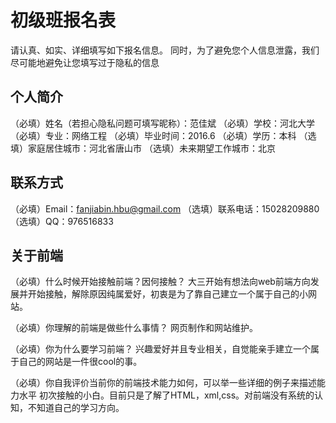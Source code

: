 # 初级班报名表

请认真、如实、详细填写如下报名信息。
同时，为了避免您个人信息泄露，我们尽可能地避免让您填写过于隐私的信息

## 个人简介

（必填）姓名（若担心隐私问题可填写昵称）：范佳斌
（必填）学校：河北大学
（必填）专业：网络工程
（必填）毕业时间：2016.6
（必填）学历：本科
（选填）家庭居住城市：河北省唐山市
（选填）未来期望工作城市：北京

## 联系方式

（必填）Email：fanjiabin.hbu@gmail.com
（选填）联系电话：15028209880
（选填）QQ：976516833

## 关于前端

（必填）什么时候开始接触前端？因何接触？
  大三开始有想法向web前端方向发展并开始接触，解除原因纯属爱好，初衷是为了靠自己建立一个属于自己的小网站。

（必填）你理解的前端是做些什么事情？
  网页制作和网站维护。

（必填）你为什么要学习前端？
  兴趣爱好并且专业相关，自觉能亲手建立一个属于自己的网站是一件很cool的事。

（必填）你自我评价当前你的前端技术能力如何，可以举一些详细的例子来描述能力水平
  初次接触的小白。目前只是了解了HTML，xml,css。对前端没有系统的认知，不知道自己的学习方向。


